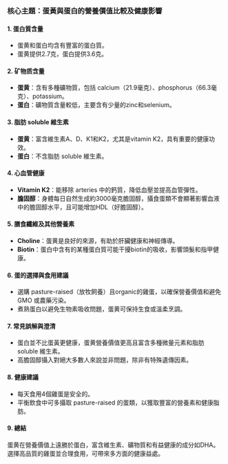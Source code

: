 ### 核心主題：蛋黃與蛋白的營養價值比較及健康影響

#### 1. 蛋白質含量  
- 蛋黄和蛋白均含有豐富的蛋白質。  
- 蛋黄提供2.7克，蛋白提供3.6克。

#### 2. 矿物质含量  
- **蛋黄**：含有多種礦物質，包括 calcium（21.9毫克）、phosphorus（66.3毫克）、potassium。  
- **蛋白**：礦物質含量較低，主要含有少量的zinc和selenium。

#### 3. 脂肪 soluble 維生素  
- **蛋黄**：富含維生素A、D、K1和K2，尤其是vitamin K2，具有重要的健康功效。  
- **蛋白**：不含脂肪 soluble 維生素。

#### 4. 心血管健康  
- **Vitamin K2**：能移除 arteries 中的鈣質，降低血壓並提高血管彈性。  
- **膽固醇**：身體每日自然生成約3000毫克膽固醇，攝食蛋類不會顯著影響血液中的膽固醇水平，且可能增加HDL（好膽固醇）。  

#### 5. 膳食纖維及其他營養素  
- **Choline**：蛋黄是良好的來源，有助於肝臟健康和神經傳導。  
- **Biotin**：蛋白中含有的某種蛋白質可能干擾biotin的吸收，影響頭髮和指甲健康。

#### 6. 蛋的選擇與食用建議  
- 選購 pasture-raised（放牧飼養）且organic的雞蛋，以確保營養價值和避免 GMO 或農藥污染。  
- 煮熟蛋白以避免生物素吸收問題，蛋黄可保持生食或溫柔烹調。

#### 7. 常見誤解與澄清  
- 蛋白並不比蛋黃更健康，蛋黄營養價值更高且富含多種微量元素和脂肪 soluble 維生素。  
- 高膽固醇攝入對絕大多數人來說並非問題，除非有特殊遺傳因素。

#### 8. 健康建議  
- 每天食用4個雞蛋是安全的。  
- 平衡飲食中可多攝取 pasture-raised 的蛋類，以獲取豐富的營養素和健康脂肪。

#### 9. 總結  
蛋黄在營養價值上遠勝於蛋白，富含維生素、礦物質和有益健康的成分如DHA。選擇高品質的雞蛋並合理食用，可帶來多方面的健康益處。